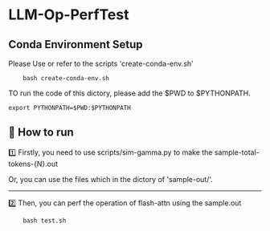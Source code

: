 # LLM-Op-PerfTest

## Conda Environment Setup

Please Use or refer to the scripts 'create-conda-env.sh'

```
	bash create-conda-env.sh
```

TO run the code of this dictory, please add the $PWD to $PYTHONPATH.

```
export PYTHONPATH=$PWD:$PYTHONPATH
```

## 🚀 How to run

1️⃣  Firstly, you need to use scripts/sim-gamma.py to make the sample-total-tokens-{N}.out

Or, you can use the files which in the dictory of  'sample-out/'.

---

2️⃣ Then, you can perf the operation of flash-attn using the sample.out

```
	bash test.sh
```


